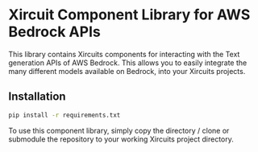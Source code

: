 # Xircuit Component Library for AWS Bedrock APIs

This library contains Xircuits components for interacting with the Text generation APIs of AWS Bedrock.  This allows you to easily integrate the many different models available on Bedrock, into your Xircuits projects. 


## Installation

```bash
pip install -r requirements.txt
```

To use this component library, simply copy the directory / clone or submodule the repository to your working Xircuits project directory.
